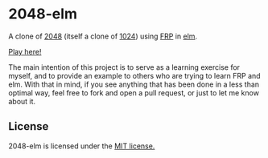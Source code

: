2048-elm
========

A clone of [2048](https://github.com/gabrielecirulli/2048) (itself a clone of [1024](https://play.google.com/store/apps/details?id=com.veewo.a1024)) using [FRP](http://en.wikipedia.org/wiki/Functional_reactive_programming) in [elm](http://elm-lang.org/).

[Play here!](http://scrambledeggsontoast.github.io/2048-elm/build/)

The main intention of this project is to serve as a learning exercise for myself, and to provide an example to others who are trying to learn FRP and elm. With that in mind, if you see anything that has been done in a less than optimal way, feel free to fork and open a pull request, or just to let me know about it.

## License
2048-elm is licensed under the [MIT license.](https://github.com/ScrambledEggsOnToast/2048-elm/blob/master/LICENSE)
